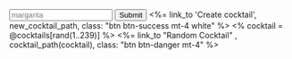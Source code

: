   <div class="form-group">
    <input type="text" class="form-control w-50 m-auto" id="search" placeholder="margarita">
    <button type="submit" class="btn btn-primary mt-4">Submit</button>
    <%= link_to 'Create cocktail', new_cocktail_path, class: "btn btn-success mt-4 white" %>
    <% cocktail = @cocktails[rand(1..239)] %>
    <%= link_to "Random Cocktail" , cocktail_path(cocktail), class: "btn btn-danger mt-4" %>
  </div>
